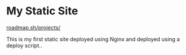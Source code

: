 # My Static Site

[roadmap.sh/projects/](https://roadmap.sh/projects/static-site-server)

This is my first static site deployed using Nginx and deployed using a deploy script..

